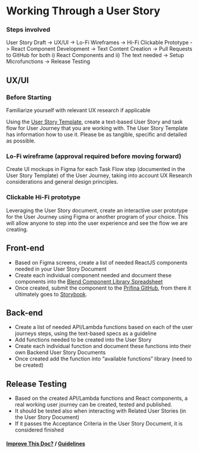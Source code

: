 # Working Through a User Story

### Steps involved

User Story Draft -> UX/UI -> Lo-Fi Wireframes -> Hi-Fi Clickable Prototype -> React Component Development -> Text Content Creation -> Pull Requests to GitHub for both i) React Components and ii) The text needed -> Setup Microfunctions -> Release Testing

## UX/UI

### Before Starting

Familiarize yourself with relevant UX research if applicable

Using the [User Story Template](https://docs.google.com/document/d/1EmWknSdwgKHQ_60-pFW-6fyjhiAqM3m1-w0WqjnSlhI/edit#heading=h.ep2rboz1tlj7), 
create a text-based User Story and task flow for User Journey that you are working with. The User Story Template has information how to use it. Please be as tangible, specific and detailed as possible. 

### Lo-Fi wireframe (approval required before moving forward)

Create UI mockups in Figma for each Task Flow step (documented in the User Story Template) of the User Journey, 
taking into account UX Research considerations and general design principles. 

### Clickable Hi-Fi prototype

Leveraging the User Story document, create an interactive user prototype for the User Journey using Figma or another program of your choice. 
This will allow anyone to step into the user experience and see the flow we are creating. 

## Front-end

- Based on Figma screens, create a list of needed ReactJS components needed in your User Story Document
- Create each individual component needed and document these components into the [Blend Component Library Spreadsheet](https://docs.google.com/spreadsheets/d/1Lctqh0s-J_w2uLxH6xyQnza9--PVXv35zuwcL-hkHzU/edit#gid=0)
- Once created, submit the component to the [Prifina GitHub](https://github.com/prifina/blend-ui), from there it ultimately goes to [Storybook](http://alpha.app-storybook.prifina.com/?path=/story/landing--landing).

## Back-end

- Create a list of needed API/Lambda functions based on each of the user journeys steps, using the text-based specs as a guideline
- Add functions needed to be created into the User Story 
- Create each individual function and document these functions into their own Backend User Story Documents
- Once created add the function into “available functions” library (need to be created)

## Release Testing

- Based on the created API/Lambda functions and React components, a real working user journey can be created, tested and published.
- It should be tested also when interacting with Related User Stories (in the User Story Document)
- If it passes the Acceptance Criteria in the User Story Document, it is considered finished

#### [Improve This Doc?](https://github.com/prifina-admin/internal-docs/edit/master/user-stories/) / [Guidelines](http://internal.prifina.com/contribute/)


